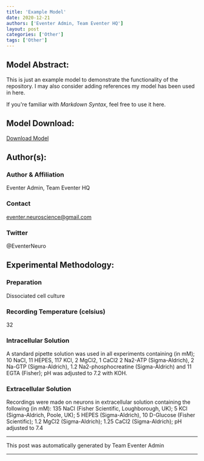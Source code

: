 ```yaml
---
title: 'Example Model'
date: 2020-12-21
authors: ['Eventer Admin, Team Eventer HQ']
layout: post
categories: ['Other']
tags: ['Other']
---
```

## Model Abstract:
This is just an example model to demonstrate the functionality of the repository. I may also consider adding references my model has been used in here. 

If you're familiar with *Markdown Syntax*, feel free to use it here.
## Model Download:
[Download Model](https://drive.google.com/file/d/1cP8s2prrVCia4jj6NG7GsYsnOmj2TqjT/view?usp=sharing)
## Author(s):
### Author & Affiliation
Eventer Admin, Team Eventer HQ
### Contact
eventer.neuroscience@gmail.com
### Twitter
@EventerNeuro
## Experimental Methodology:
### Preparation
Dissociated cell culture
### Recording Temperature (celsius)
32
### Intracellular Solution
A standard pipette solution was used in all experiments containing (in mM); 10 NaCl, 11 HEPES, 117 KCl, 2 MgCl2, 1 CaCl2 2 Na2-ATP (Sigma-Aldrich), 2 Na-GTP (Sigma-Aldrich), 1.2 Na2-phosphocreatine (Sigma-Aldrich) and 11 EGTA (Fisher); pH was adjusted to 7.2 with KOH.
### Extracellular Solution
Recordings were made on neurons in extracellular solution containing the following (in mM): 135 NaCl (Fisher Scientific, Loughborough, UK); 5 KCl (Sigma-Aldrich, Poole, UK); 5 HEPES (Sigma-Aldrich), 10 D-Glucose (Fisher Scientific); 1.2 MgCl2 (Sigma-Aldrich); 1.25 CaCl2 (Sigma-Aldrich); pH adjusted to 7.4
***
This post was automatically generated by
Team Eventer Admin
***
